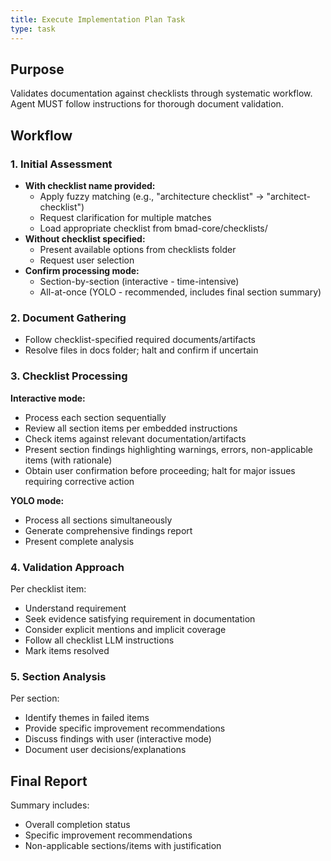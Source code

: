 ```yaml
---
title: Execute Implementation Plan Task
type: task
---
```


## Purpose

Validates documentation against checklists through systematic workflow. Agent MUST follow instructions for thorough document validation.

## Workflow

### 1. Initial Assessment

- **With checklist name provided:**
  - Apply fuzzy matching (e.g., "architecture checklist" → "architect-checklist")
  - Request clarification for multiple matches
  - Load appropriate checklist from bmad-core/checklists/
- **Without checklist specified:**
  - Present available options from checklists folder
  - Request user selection
- **Confirm processing mode:**
  - Section-by-section (interactive - time-intensive)
  - All-at-once (YOLO - recommended, includes final section summary)

### 2. Document Gathering

- Follow checklist-specified required documents/artifacts
- Resolve files in docs folder; halt and confirm if uncertain

### 3. Checklist Processing

**Interactive mode:**
- Process each section sequentially
- Review all section items per embedded instructions
- Check items against relevant documentation/artifacts
- Present section findings highlighting warnings, errors, non-applicable items (with rationale)
- Obtain user confirmation before proceeding; halt for major issues requiring corrective action

**YOLO mode:**
- Process all sections simultaneously
- Generate comprehensive findings report
- Present complete analysis

### 4. Validation Approach

Per checklist item:
- Understand requirement
- Seek evidence satisfying requirement in documentation
- Consider explicit mentions and implicit coverage
- Follow all checklist LLM instructions
- Mark items resolved

### 5. Section Analysis

Per section:
- Identify themes in failed items
- Provide specific improvement recommendations
- Discuss findings with user (interactive mode)
- Document user decisions/explanations

## Final Report

Summary includes:
- Overall completion status
- Specific improvement recommendations
- Non-applicable sections/items with justification
